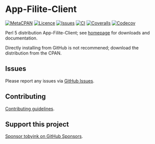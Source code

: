# App-Filite-Client

[![MetaCPAN](https://img.shields.io/cpan/v/App-Filite-Client.svg)](https://metacpan.org/release/App-Filite-Client)
[![Licence](https://img.shields.io/cpan/l/App-Filite-Client)](https://metacpan.org/dist/App-Filite-Client/source/LICENSE)
[![Issues](https://img.shields.io/github/issues/tobyink/p5-app-filite-client)](https://github.com/tobyink/p5-app-filite-client/issues)
[![CI](https://github.com/tobyink/p5-app-filite-client/workflows/CI/badge.svg)](https://github.com/tobyink/p5-app-filite-client/actions)
[![Coveralls](https://coveralls.io/repos/tobyink/p5-app-filite-client/badge.svg?branch=master&amp;service=github)](https://coveralls.io/github/tobyink/p5-app-filite-client)
[![Codecov](https://codecov.io/gh/tobyink/p5-app-filite-client/branch/master/graph/badge.svg)](https://codecov.io/gh/tobyink/p5-app-filite-client)

Perl 5 distribution App-Filite-Client; see [homepage](https://metacpan.org/release/App-Filite-Client)
for downloads and documentation.

Directly installing from GitHub is not recommened; download the distribution
from the CPAN.

## Issues

Please report any issues via [GitHub Issues](https://github.com/tobyink/p5-app-filite-client/issues).

## Contributing

[Contributing guidelines](https://toby.ink/open-source/contributing/).

## Support this project

[Sponsor tobyink on GitHub Sponsors](https://github.com/sponsors/tobyink).
